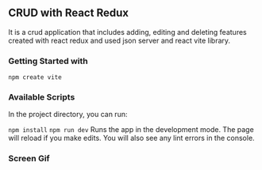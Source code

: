 <h2>CRUD with React Redux</h2>

It is a crud application that includes adding, editing and deleting features created with react redux and used json server and react vite library.

<h3>Getting Started with</h3>

`npm create vite`

<h3>Available Scripts</h3>

In the project directory, you can run:

`npm install`
`npm run dev`
Runs the app in the development mode. The page will reload if you make edits. You will also see any lint errors in the console.

<h3>Screen Gif</h3>
